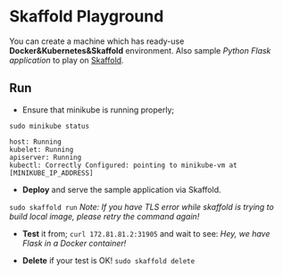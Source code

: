 # Skaffold Playground

You can create a machine which has ready-use **Docker&Kubernetes&Skaffold** environment. Also sample *Python Flask application* to play on [Skaffold](http://skaffold.dev).

## Run

- Ensure that minikube is running properly;

`sudo minikube status`

```
host: Running
kubelet: Running
apiserver: Running
kubectl: Correctly Configured: pointing to minikube-vm at [MINIKUBE_IP_ADDRESS]
```

- **Deploy** and serve the sample application via Skaffold.

`sudo skaffold run` *Note: If you have TLS error while skaffold is trying to build local image, please retry the command again!*

- **Test** it from; `curl 172.81.81.2:31905` and wait to see: *Hey, we have Flask in a Docker container!*

- **Delete** if your test is OK! `sudo skaffold delete`